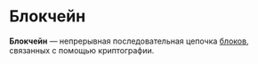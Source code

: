 # Блокчейн

**Блокчейн** — непрерывная последовательная цепочка [блоков](/blockchain/block.md), связанных с помощью криптографии.
